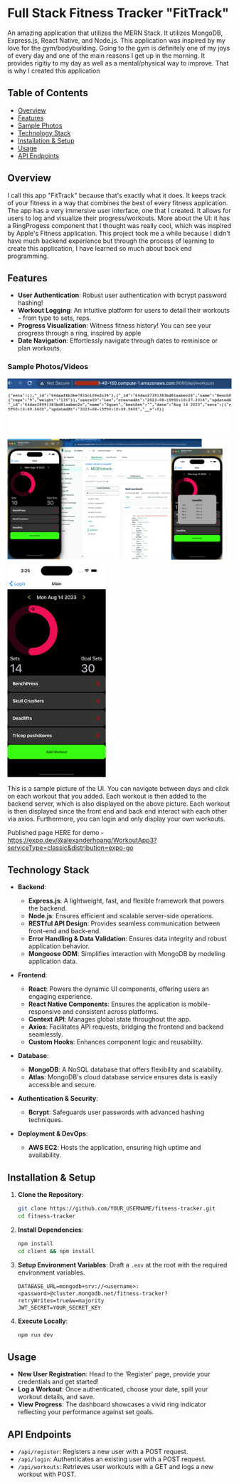 # Full Stack Fitness Tracker "FitTrack"

An amazing application that utilizes the MERN Stack. It utilizes MongoDB, Express.js, React Native, and Node.js. This application was inspired by my love for the gym/bodybuilding. Going to the gym is definitely one of my joys of every day and one of the main reasons I get up in the morning. It provides rigitiy to my day as well as a mental/physical way to improve. That is why I created this application

## Table of Contents

- [Overview](#overview)
- [Features](#features)
- [Sample Photos](#sample-photosvideos)
- [Technology Stack](#technology-stack)
- [Installation & Setup](#installation-&-setup)
- [Usage](#usage)
- [API Endpoints](#api-endpoints)


## Overview

I call this app "FitTrack" because that's exactly what it does. It keeps track of your fitness in a way that combines the best of every fitness application. The app has a very immersive user interface, one that I created. It allows for users to log and visualize their progress/workouts. More about the UI: it has a RingProgess component that I thought was really cool, which was inspired by Apple's Fitness application. This project took me a while because I didn't have much backend experience but through the process of learning to create this application, I have learned so much about back end programming.


## Features

- **User Authentication**: Robust user authentication with bcrypt password hashing!
- **Workout Logging**: An intuitive platform for users to detail their workouts – from type to sets, reps.
- **Progress Visualization**: Witness fitness history! You can see your progress through a ring, inspired by apple
- **Date Navigation**: Effortlessly navigate through dates to reminisce or plan workouts.

### Sample Photos/Videos

![](https://github.com/zandergr888/workout/blob/main/demo1.png)
![](https://github.com/zandergr888/workout/blob/main/demo5.png)
![](https://github.com/zandergr888/workout/blob/main/demogif2.gif)


This is a sample picture of the UI. You can navigate between days and click on each workout that you added. Each workout is then added to the backend server, which is also displayed on the above picture. Each workout is then displayed since the front end and back end interact with each other via axios. Furthermore, you can login and only display your own workouts. 

Published page HERE for demo - https://expo.dev/@alexanderhoang/WorkoutApp3?serviceType=classic&distribution=expo-go



## Technology Stack

- **Backend**:
  - **Express.js**: A lightweight, fast, and flexible framework that powers the backend.
  - **Node.js**: Ensures efficient and scalable server-side operations.
  - **RESTful API Design**: Provides seamless communication between front-end and back-end.
  - **Error Handling & Data Validation**: Ensures data integrity and robust application behavior.
  - **Mongoose ODM**: Simplifies interaction with MongoDB by modeling application data.
  
- **Frontend**: 
  - **React**: Powers the dynamic UI components, offering users an engaging experience.
  - **React Native Components**: Ensures the application is mobile-responsive and consistent across platforms.
  - **Context API**: Manages global state throughout the app.
  - **Axios**: Facilitates API requests, bridging the frontend and backend seamlessly.
  - **Custom Hooks**: Enhances component logic and reusability.
  
- **Database**: 
  - **MongoDB**: A NoSQL database that offers flexibility and scalability.
  - **Atlas**: MongoDB's cloud database service ensures data is easily accessible and secure.
  
- **Authentication & Security**: 
  - **Bcrypt**: Safeguards user passwords with advanced hashing techniques.
  
- **Deployment & DevOps**:
  - **AWS EC2**: Hosts the application, ensuring high uptime and availability.
  
## Installation & Setup

1. **Clone the Repository**:
    ```bash
    git clone https://github.com/YOUR_USERNAME/fitness-tracker.git
    cd fitness-tracker
    ```

2. **Install Dependencies**:
    ```bash
    npm install
    cd client && npm install
    ```

3. **Setup Environment Variables**: Draft a `.env` at the root with the required environment variables.
    ```env
    DATABASE_URL=mongodb+srv://<username>:<password>@cluster.mongodb.net/fitness-tracker?retryWrites=true&w=majority
    JWT_SECRET=YOUR_SECRET_KEY
    ```

4. **Execute Locally**:
    ```bash
    npm run dev
    ```

## Usage

- **New User Registration**: Head to the 'Register' page, provide your credentials and get started!
- **Log a Workout**: Once authenticated, choose your date, spill your workout details, and save.
- **View Progress**: The dashboard showcases a vivid ring indicator reflecting your performance against set goals.

## API Endpoints

- `/api/register`: Registers a new user with a POST request.
- `/api/login`: Authenticates an existing user with a POST request.
- `/api/workouts`: Retrieves user workouts with a GET and logs a new workout with POST.



